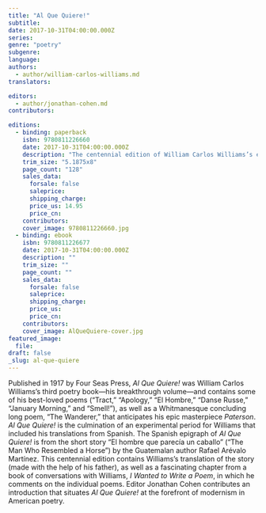 ```yaml
---
title: "Al Que Quiere!"
subtitle:
date: 2017-10-31T04:00:00.000Z
series:
genre: "poetry"
subgenre:
language:
authors:
  - author/william-carlos-williams.md
translators:

editors:
  - author/jonathan-cohen.md
contributors:

editions:
  - binding: paperback
    isbn: 9780811226660
    date: 2017-10-31T04:00:00.000Z
    description: "The centennial edition of William Carlos Williams’s early ground-breaking volume, containing some of his best-loved poems "
    trim_size: "5.1875x8"
    page_count: "128"
    sales_data:
      forsale: false
      saleprice:
      shipping_charge:
      price_us: 14.95
      price_cn:
    contributors:
    cover_image: 9780811226660.jpg
  - binding: ebook
    isbn: 9780811226677
    date: 2017-10-31T04:00:00.000Z
    description: ""
    trim_size: ""
    page_count: ""
    sales_data:
      forsale: false
      saleprice:
      shipping_charge:
      price_us:
      price_cn:
    contributors:
    cover_image: AlQueQuiere-cover.jpg
featured_image:
  file:
draft: false
_slug: al-que-quiere
---
```


Published in 1917 by Four Seas Press, _Al Que Quiere!_ was William Carlos Williams’s third poetry book—his breakthrough volume—and contains some of his best-loved poems (“Tract,” “Apology,” “El Hombre,” “Danse Russe,” “January Morning,” and “Smell!”), as well as a Whitmanesque concluding long poem, “The Wanderer,” that anticipates his epic masterpiece _Paterson_. _Al Que Quiere!_ is the culmination of an experimental period for Williams that included his translations from Spanish. The Spanish epigraph of _Al Que Quiere!_ is from the short story “El hombre que parecía un caballo” (“The Man Who Resembled a Horse”) by the Guatemalan author Rafael Arévalo Martínez. This centennial edition contains Williams’s translation of the story (made with the help of his father), as well as a fascinating chapter from a book of conversations with Williams, _I Wanted to Write a Poem_, in which he comments on the individual poems. Editor Jonathan Cohen contributes an introduction that situates _Al Que Quiere!_ at the forefront of modernism in American poetry.
